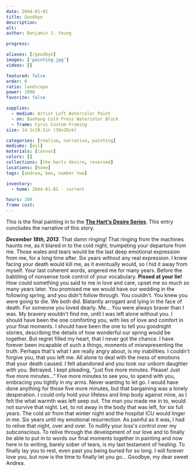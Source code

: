 ```yaml
---
date: 2044-01-01
title: Goodbye
description: 
alt: 
author: Benjamin J. Young

progress: 

aliases: [/goodbye]
images: ['painting.jpg']
videos: []

featured: false
order: 0
ratio: landscape
power: 1000
favorite: false

supplies:
  - medium: Artist Loft Watercolor Paint
  - on: Baohong Cold Press Watercolor Block
  - frame: Cyrus Custom Framing
size: 14.1x10.2in (36x26cm)

categories: [realism, narrative, painting]
mediums: [oil]
materials: [canvas]
colors: []
collections: [the harts desire, reserved]
locations: [home]
tags: [andrea, ben, number two]

inventory:
  - home: 2044-01-01 - current

hours: 100
frame cost: 
---
```


This is the final painting in to the **[The Hart's Desire Series](/collections/the-harts-desire)**. This entry concludes the narrative of this story.

___December 18th, 2013___. That damn ringing! That ringing from the machines haunts me, as it blared in to the cold night, trumpeting your departure from me. Those wales and tears would be the last deep emotional expression from me, for a long time after. Six years without any real expression. I knew facing your death would kill me, as it eventually would, so I hid it away from myself. Your last coherent words, angered me for many years. Before the babbling of nonsense took control of your vocabulary. **Pissed at your lie!** How could something you said to me in love and care, upset me so much so many years later. You promised me we would have our wedding in the following spring, and you didn't follow through. You couldn't. You knew you were going to die. We both did. Blatantly arrogant and lying in the face of death. For someone you loved dearly. Me... You were always braver than I was. My bravery wouldn't find me, until I was left alone without you. I should have been the one comforting you, with lies of love and comfort in your final moments. I should have been the one to tell you goodnight stories, describing the details of how wonderful our spring would be together. But regret filled my heart, that I never got the chance. I have forever been incapable of such a things, moments of misrepresenting the truth. Perhaps that's what I am really angry about, is my inabilities. I couldn't forgive you, that you left me. All alone to deal with the mess of emotions that your death caused. I felt abandoned and you took our unborn daughter with you. Betrayed. I kept pleading, "just five more minutes. Please! Just five more minutes..." Five more minutes to see you, to spend with you, embracing you tightly in my arms. Never wanting to let go. I would have done anything for those five more minutes, but that bargaining was a lonely desperation. I could only hold your lifeless and limp body against mine, as I felt the what warmth was left seep out. The man you made me in to, would not survive that night. Let, to rot away in the body that was left, for six full years. The cold air from that winter night and the hospital ICU would linger in me. Six years until my emotional resurrection. As painful as it was, I had to relive that night, over and over. To nullify your loss's control over my subconscious. To relive through the development of our love and to finally be able to put in to words our final moments together in painting and now here in to writing, barely sober of tears, is my last testament of healing. To finally lay you to rest, even past you being buried for so long. I will forever love you, but now is the time to finally let you go... Goodbye, my dear sweet Andrea.